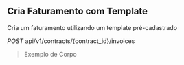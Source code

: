 ## Cria Faturamento com Template

Cria um faturamento utilizando um template pré-cadastrado

<div class="api-endpoint">
  <div class="endpoint-data">
    <i class="label label-get">POST</i>
     api/v1/contracts/{contract_id}/invoices
  </div>
</div>


> Exemplo de Corpo

```json
```